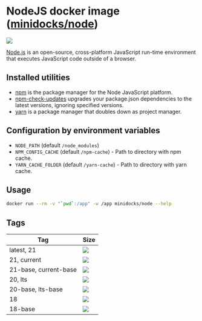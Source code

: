 NodeJS docker image ([minidocks/node](https://hub.docker.com/r/minidocks/node))
===============================================================================

![](https://upload.wikimedia.org/wikipedia/commons/thumb/d/d9/Node.js_logo.svg/170px-Node.js_logo.svg.png)

[Node.js](https://nodejs.org) is an open-source, cross-platform JavaScript
run-time environment that executes JavaScript code outside of a browser.

Installed utilities
-------------------

- [npm](https://docs.npmjs.com/cli/npm) is the package manager for the Node
  JavaScript platform.
- [npm-check-updates](https://github.com/raineorshine/npm-check-updates)
  upgrades your package.json dependencies to the latest versions, ignoring
  specified versions.
- [yarn](https://yarnpkg.com/) is a package manager that doubles down as project
  manager.

Configuration by environment variables
--------------------------------------

- `NODE_PATH` (default `/node_modules`)
- `NPM_CONFIG_CACHE` (default `/npm-cache`) - Path to directory with npm cache.
- `YARN_CACHE_FOLDER` (default `/yarn-cache`) - Path to directory with yarn
  cache.

Usage
-----

```bash
docker run --rm -v "`pwd`:/app" -w /app minidocks/node --help
```

Tags
----

| Tag                   | Size                                                                                                              |
|-----------------------|-------------------------------------------------------------------------------------------------------------------|
| latest, 21            | [![](https://img.shields.io/docker/image-size/minidocks/node/latest?style=flat-square&logo=docker&label=size)]()  |
| 21, current           | [![](https://img.shields.io/docker/image-size/minidocks/node/21?style=flat-square&logo=docker&label=size)]()      |
| 21-base, current-base | [![](https://img.shields.io/docker/image-size/minidocks/node/21-base?style=flat-square&logo=docker&label=size)]() |
| 20, lts               | [![](https://img.shields.io/docker/image-size/minidocks/node/20?style=flat-square&logo=docker&label=size)]()      |
| 20-base, lts-base     | [![](https://img.shields.io/docker/image-size/minidocks/node/20-base?style=flat-square&logo=docker&label=size)]() |
| 18                    | [![](https://img.shields.io/docker/image-size/minidocks/node/latest?style=flat-square&logo=docker&label=size)]()  |
| 18-base               | [![](https://img.shields.io/docker/image-size/minidocks/node/18-base?style=flat-square&logo=docker&label=size)]() |
